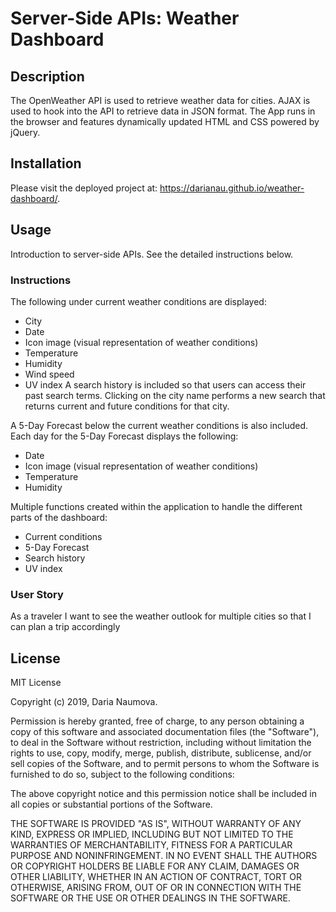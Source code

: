 # Server-Side APIs: Weather Dashboard

## Description

The OpenWeather API is used to retrieve weather data for cities. AJAX is used to hook into the API to retrieve data in JSON format. The App runs in the browser and features dynamically updated HTML and CSS powered by jQuery.

## Installation

Please visit the deployed project at: https://darianau.github.io/weather-dashboard/. 

## Usage
Introduction to server-side APIs. See the detailed instructions below.

### Instructions

The following under current weather conditions are displayed:
- City
- Date
- Icon image (visual representation of weather conditions)
- Temperature
- Humidity
- Wind speed
- UV index
A search history is included so that users can access their past search terms. Clicking on the city name performs a new search that returns current and future conditions for that city.

A 5-Day Forecast below the current weather conditions is also included. Each day for the 5-Day Forecast displays the following:
- Date
- Icon image (visual representation of weather conditions)
- Temperature
- Humidity

Multiple functions created within the application to handle the different parts of the dashboard:

- Current conditions
- 5-Day Forecast
- Search history
- UV index

### User Story

As a traveler
I want to see the weather outlook for multiple cities
so that I can plan a trip accordingly

## License

MIT License

Copyright (c) 2019, Daria Naumova.

Permission is hereby granted, free of charge, to any person obtaining a copy of this software and associated documentation files (the "Software"), to deal in the Software without restriction, including without limitation the rights to use, copy, modify, merge, publish, distribute, sublicense, and/or sell copies of the Software, and to permit persons to whom the Software is furnished to do so, subject to the following conditions:

The above copyright notice and this permission notice shall be included in all copies or substantial portions of the Software.

THE SOFTWARE IS PROVIDED "AS IS", WITHOUT WARRANTY OF ANY KIND, EXPRESS OR IMPLIED, INCLUDING BUT NOT LIMITED TO THE WARRANTIES OF MERCHANTABILITY, FITNESS FOR A PARTICULAR PURPOSE AND NONINFRINGEMENT. IN NO EVENT SHALL THE AUTHORS OR COPYRIGHT HOLDERS BE LIABLE FOR ANY CLAIM, DAMAGES OR OTHER LIABILITY, WHETHER IN AN ACTION OF CONTRACT, TORT OR OTHERWISE, ARISING FROM, OUT OF OR IN CONNECTION WITH THE SOFTWARE OR THE USE OR OTHER DEALINGS IN THE SOFTWARE.
